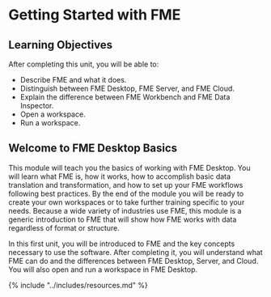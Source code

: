 # Getting Started with FME

## Learning Objectives

After completing this unit, you will be able to:
- Describe FME and what it does.
- Distinguish between FME Desktop, FME Server, and FME Cloud.
- Explain the difference between FME Workbench and FME Data Inspector.
- Open a workspace.
- Run a workspace.

## Welcome to FME Desktop Basics

This module will teach you the basics of working with FME Desktop. You will learn what FME is, how it works, how to accomplish basic data translation and transformation, and how to set up your FME workflows following best practices. By the end of the module you will be ready to create your own workspaces or to take further training specific to your needs. Because a wide variety of industries use FME, this module is a generic introduction to FME that will show how FME works with data regardless of format or structure.

In this first unit, you will be introduced to FME and the key concepts necessary to use the software. After completing it, you will understand what FME can do and the differences between FME Desktop, Server, and Cloud. You will also open and run a workspace in FME Desktop.

{% include "../includes/resources.md" %}

<!-- [IMAGE]() -->
